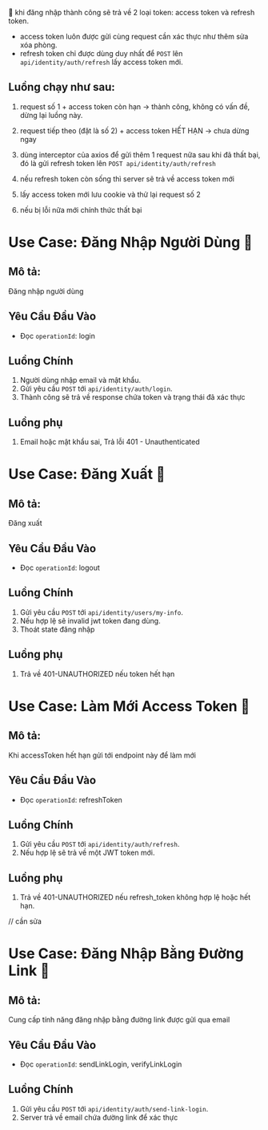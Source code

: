 📢 khi đăng nhập thành công sẽ trả về 2 loại token: access token và refresh token.
  - access token luôn được gửi cùng request cần xác thực như thêm sửa xóa phòng.
  - refresh token chỉ được dùng duy nhất để `POST` lên `api/identity/auth/refresh` lấy access token mới.
## Luồng chạy như sau:
1.  request số 1 + access token còn hạn -> thành công, không có vấn đề, dừng lại luồng này.
2.  request tiếp theo (đặt là số 2) + access token HẾT HẠN -> chưa dừng ngay

3.  dùng interceptor của axios để gửi thêm 1 request nữa sau khi đã thất bại, đó là gửi refresh token 
    lên `POST api/identity/auth/refresh`
4.  nếu refresh token còn sống thì server sẽ trả về access token mới

5.  lấy access token mới lưu cookie và thử lại request số 2
6.  nếu bị lỗi nữa mới chính thức thất bại



# Use Case: Đăng Nhập Người Dùng 📌
## Mô tả: 
Đăng nhập người dùng

## Yêu Cầu Đầu Vào
- Đọc `operationId`:  login 

## Luồng Chính
1. Người dùng nhập email và mật khẩu.
2. Gửi yêu cầu `POST` tới `api/identity/auth/login`.
3. Thành công sẽ trả về response chứa token và trạng thái đã xác thực

## Luồng phụ
1. Email hoặc mật khẩu sai, Trả lỗi 401 - Unauthenticated

# Use Case: Đăng Xuất 📌
## Mô tả: 
Đăng xuất
## Yêu Cầu Đầu Vào
-  Đọc `operationId`:  logout

## Luồng Chính
1. Gửi yêu cầu `POST` tới `api/identity/users/my-info`.
2. Nếu hợp lệ sẽ invalid jwt token đang dùng.
3. Thoát state đăng nhập
 
## Luồng phụ
1. Trả về 401-UNAUTHORIZED nếu token hết hạn


# Use Case: Làm Mới Access Token 📌
## Mô tả: 
Khi accessToken hết hạn gửi tới endpoint này để làm mới
## Yêu Cầu Đầu Vào
-  Đọc `operationId`:  refreshToken

## Luồng Chính
1. Gửi yêu cầu `POST` tới `api/identity/auth/refresh`.
2. Nếu hợp lệ sẽ trả về một JWT token mới.
 
## Luồng phụ
1. Trả về 401-UNAUTHORIZED nếu refresh_token không hợp lệ hoặc hết hạn.

// cần sửa
# Use Case: Đăng Nhập Bằng Đường Link 📌
## Mô tả: 
Cung cấp tính năng đăng nhập bằng đường link được gửi qua email
## Yêu Cầu Đầu Vào
-  Đọc `operationId`:  sendLinkLogin, verifyLinkLogin
## Luồng Chính
1. Gửi yêu cầu `POST` tới `api/identity/auth/send-link-login`.
2. Server trả về email chứa đường link để xác thực



